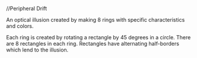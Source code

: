 //Peripheral Drift

An optical illusion created by making 8 rings with specific characteristics and colors.

Each ring is created by rotating a rectangle by 45 degrees in a circle. There are 8 rectangles in each ring. 
Rectangles have alternating half-borders which lend to the illusion. 
